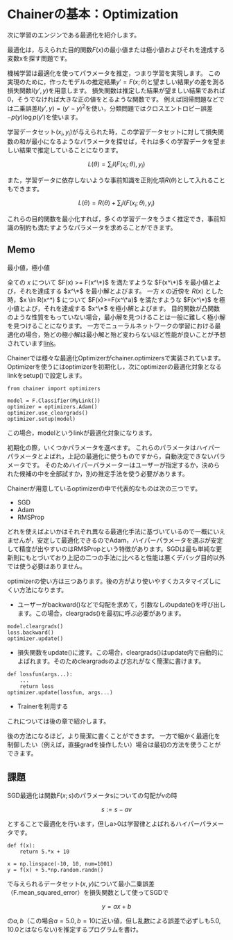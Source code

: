 # Chainerの基本：Optimization

次に学習のエンジンである最適化を紹介します。

最適化は，与えられた目的関数$F(x)$の最小値または極小値およびそれを達成する変数xを探す問題です。

機械学習は最適化を使ってパラメータを推定，つまり学習を実現します。
この実現のために，作ったモデルの推定結果$y'=F(x; \theta)$と望ましい結果$y'$の差を測る損失関数$l(y', y)$を用意します。
損失関数は推定した結果が望ましい結果であれば0，そうでなければ大きな正の値をとるような関数です。
例えば回帰問題などでは二乗誤差$l(y', y) = (y' - y)^2$を使い，分類問題ではクロスエントロピー誤差 $-p(y) \log{p(y')}$を使います。

学習データセット${(x_i, y_i)}$が与えられた時，この学習データセットに対して損失関数の和が最小になるようなパラメータを探せば，それは多くの学習データを望ましい結果で推定していることになります。

```math
L(\theta) = \sum_i l(F(x_i; \theta), y_i)
```

また，学習データに依存しないような事前知識を正則化項$R(\theta)$として入れることもできます。

```math
L(\theta) = R(\theta) + \sum_i l(F(x_i; \theta), y_i)
```


これらの目的関数を最小化すれば，多くの学習データをうまく推定でき，事前知識の制約も満たすようなパラメータを求めることができます。

## Memo

最小値，極小値

全ての $x$ について $F(x) >= F(x^\*)$ を満たすような $F(x^\*)$ を最小値とよび，それを達成する $x^\*$ を最小解とよびます。
一方 $x$ の近傍を $R(x)$ とした時，$x \in R(x^\*) $ について $F(x)>=F(x^\*a)$ を満たすような $F(x^\*)$ を極小値とよび，それを達成する $x^\*$ を極小解とよびます。
目的関数が凸関数のような性質をもっていない場合，最小解を見つけることは一般に難しく極小解を見つけることになります。
一方でニューラルネットワークの学習における最適化の場合，殆どの極小解は最小解と殆ど変わらないほど性能が良いことが予想されています[link](https://arxiv.org/abs/1412.0233)。


Chainerでは様々な最適化Optimizerがchainer.optimizersで実装されています。
Optimizerを使うにはoptimizerを初期化し，次にoptimizerの最適化対象となるlinkをsetup()で設定します。

```
from chainer import optimizers

model = F.Classifier(MyLink())
optimizer = optimizers.Adam()
optimizer.use_cleargrads()
optimizer.setup(model)
```

この場合，modelというlinkが最適化対象になります。


初期化の際，いくつかパラメータを選べます。
これらのパラメータはハイパーパラメータとよばれ，上記の最適化に使うものですから，自動決定できないパラメータです。
そのためハイパーパラメーターはユーザーが指定するか，決められた候補の中を全部試すか，別の推定手法を使う必要があります。

Chainerが用意しているoptimizerの中で代表的なものは次の三つです。

* SGD
* Adam
* RMSProp

どれを使えばよいかはそれぞれ異なる最適化手法に基づいているので一概にいえませんが，安定して最適化できるのでAdam，ハイパーパラメータを選ぶが安定して精度が出やすいのはRMSPropという特徴があります。SGDは最も単純な更新則にもとづいており上記の二つの手法に比べると性能は悪くデバッグ目的以外では使う必要はありません。

optimizerの使い方は三つあります。後の方がより使いやすくカスタマイズしにくい方法になります。

* ユーザーがbackward()などで勾配を求めて，引数なしのupdate()を呼び出します。この場合，cleargrads()を最初に呼ぶ必要があります。

```
model.cleargrads()
loss.backward()
optimizer.update()
```

* 損失関数をupdate()に渡す。この場合，cleargrads()はupdate内で自動的によばれます。そのためcleargradsのよび忘れがなく簡潔に書けます。

```
def lossfun(args...):
    ...
    return loss
optimizer.update(lossfun, args...)
```

* Trainerを利用する

これについては後の章で紹介します。

後の方法になるほど，より簡潔に書くことができます。
一方で細かく最適化を制御したい（例えば，直接gradを操作したい）場合は最初の方法を使うことができます。

## 課題

SGD最適化は関数$F(x; s)$のパラメータsについての勾配が$v$の時

```math
s := s - a v
```

とすることで最適化を行います，但しa>0は学習律とよばれるハイパーパラメータです。

```
def f(x):
    return 5.*x + 10

x = np.linspace(-10, 10, num=1001)
y = f(x) + 5.*np.random.randn()
```

で与えられるデータセット$(x, y)$について最小二乗誤差（F.mean_squared_error）を損失関数として使ってSGDで

```math
y = ax + b
```

の$a, b$（この場合$a=5.0, b=10$に近い値，但し乱数による誤差で必ずしも5.0, 10.0とはならない)を推定するプログラムを書け。
